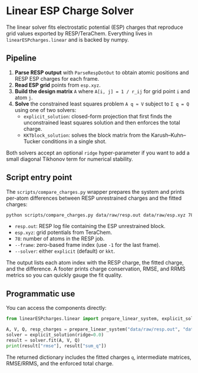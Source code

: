 # Linear ESP Charge Solver

The linear solver fits electrostatic potential (ESP) charges that reproduce grid values exported by RESP/TeraChem. Everything lives in `linearESPcharges.linear` and is backed by numpy.

## Pipeline

1. **Parse RESP output** with `ParseRespDotOut` to obtain atomic positions and RESP ESP charges for each frame.
2. **Read ESP grid** points from `esp.xyz`.
3. **Build the design matrix** `A` where `A[i, j] = 1 / r_ij` for grid point `i` and atom `j`.
4. **Solve** the constrained least squares problem `A q ≈ V` subject to `Σ q = Q` using one of two solvers:
   - `explicit_solution`: closed-form projection that first finds the unconstrained least squares solution and then enforces the total charge.
   - `KKTblock_solution`: solves the block matrix from the Karush–Kuhn–Tucker conditions in a single shot.

Both solvers accept an optional `ridge` hyper-parameter if you want to add a small diagonal Tikhonov term for numerical stability.

## Script entry point

The `scripts/compare_charges.py` wrapper prepares the system and prints per-atom differences between RESP unrestrained charges and the fitted charges:

```bash
python scripts/compare_charges.py data/raw/resp.out data/raw/esp.xyz 78 --frame -1 --solver explicit
```

- `resp.out`: RESP log file containing the ESP unrestrained block.
- `esp.xyz`: grid potentials from TeraChem.
- `78`: number of atoms in the RESP job.
- `--frame`: zero-based frame index (use `-1` for the last frame).
- `--solver`: either `explicit` (default) or `kkt`.

The output lists each atom index with the RESP charge, the fitted charge, and the difference. A footer prints charge conservation, RMSE, and RRMS metrics so you can quickly gauge the fit quality.

## Programmatic use

You can access the components directly:

```python
from linearESPcharges.linear import prepare_linear_system, explicit_solution

A, V, Q, resp_charges = prepare_linear_system("data/raw/resp.out", "data/raw/esp.xyz", 78, frame_index=-1)
solver = explicit_solution(ridge=0.0)
result = solver.fit(A, V, Q)
print(result["rmse"], result["sum_q"])
```

The returned dictionary includes the fitted charges `q`, intermediate matrices, RMSE/RRMS, and the enforced total charge.

